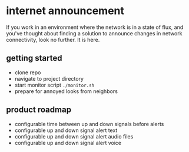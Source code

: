 internet announcement
=============

If you work in an environment where the network is in a state of flux, and you've thought about finding a solution to announce changes in network connectivity, look no further. It is here.

getting started
-------------

- clone repo
- navigate to project directory
- start monitor script `./monitor.sh`
- prepare for annoyed looks from neighbors

product roadmap
-------------

- configurable time between up and down signals before alerts
- configurable up and down signal alert text
- configurable up and down signal alert audio files
- configurable up and down signal alert voice
